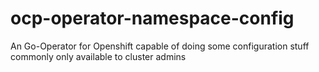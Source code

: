 # ocp-operator-namespace-config
An Go-Operator for Openshift capable of doing some configuration stuff commonly only available to cluster admins
